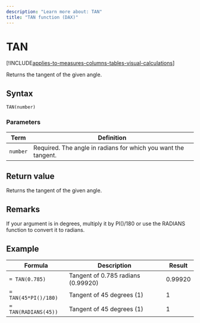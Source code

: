 ```yaml
---
description: "Learn more about: TAN"
title: "TAN function (DAX)"
---
```

# TAN

[!INCLUDE[applies-to-measures-columns-tables-visual-calculations](includes/applies-to-measures-columns-tables-visual-calculations.md)]

Returns the tangent of the given angle.  
  
## Syntax  
  
```dax
TAN(number)  
```
  
### Parameters  
  
|Term|Definition|  
|--------|--------------|  
|`number`|Required. The angle in radians for which you want the tangent.|  
  
## Return value

Returns the tangent of the given angle.  
  
## Remarks

If your argument is in degrees, multiply it by PI()/180 or use the RADIANS function to convert it to radians.  
  
## Example  
  
|Formula|Description|Result|  
|-----------|---------------|----------|  
|`= TAN(0.785)`|Tangent of 0.785 radians (0.99920)|0.99920|  
|`= TAN(45*PI()/180)`|Tangent of 45 degrees (1)|1|  
|`= TAN(RADIANS(45))`|Tangent of 45 degrees (1)|1|  
